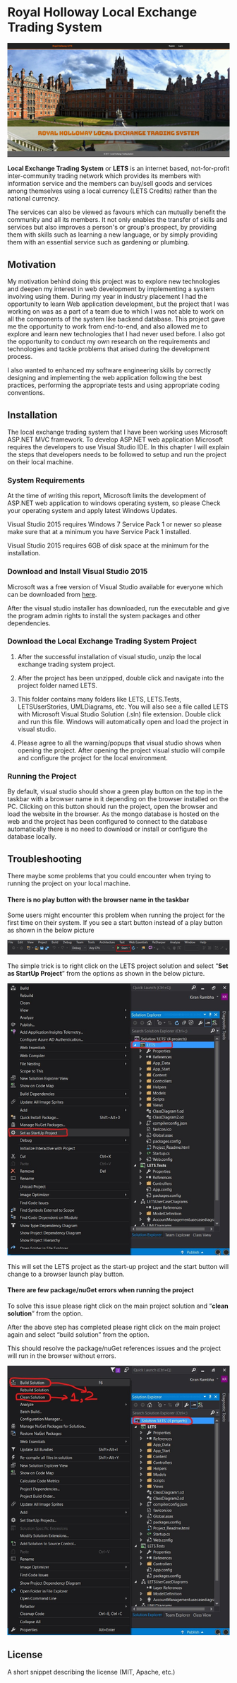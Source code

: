 # Royal Holloway Local Exchange Trading System

![Royal Holloway Local Exchange Trading System](/readmeimages/home.PNG?raw=true "Royal Holloway Local Exchange Trading System")

**Local Exchange Trading System** or **LETS** is an internet based, not-for-profit inter-community trading network which provides its members with information service and the members can buy/sell goods and services among themselves using a local currency (LETS Credits) rather than the national currency. 

The services can also be viewed as favours which can mutually benefit the community and all its members. It not only enables the transfer of skills and services but also improves a person's or group's prospect, by providing them with skills such as learning a new language, or by simply providing them with an essential service such as gardening or plumbing.

## Motivation

My motivation behind doing this project was to explore new technologies and deepen my interest in web development by implementing a system involving using them. During my year in industry placement I had the opportunity to learn Web application development, but the project that I was working on was as a part of a team due to which I was not able to work on all the components of the system like backend database. This project gave me the opportunity to work from end-to-end, and also allowed me to explore and learn new technologies that I had never used before. I also got the opportunity to conduct my own research on the requirements and technologies and tackle problems that arised during the development process.

I also wanted to enhanced my software engineering skills by correctly designing and implementing the web application following the best practices, performing the appropriate tests and using appropriate coding conventions.

## Installation

The local exchange trading system that I have been working uses Microsoft ASP.NET MVC framework. To develop ASP.NET web application Microsoft requires the developers to use Visual Studio IDE. In this chapter I will explain the steps that developers needs to be followed to setup and run the project on their local machine.


### System Requirements
At the time of writing this report, Microsoft limits the development of ASP.NET web application to windows operating system, so please Check your operating system and apply latest Windows Updates. 

Visual Studio 2015 requires Windows 7 Service Pack 1 or newer so please make sure that at a minimum you have Service Pack 1 installed.

Visual Studio 2015 requires 6GB of disk space at the minimum for the installation.  


### Download and Install Visual Studio 2015
Microsoft was a free version of Visual Studio available for everyone which can be downloaded from [here](https://www.visualstudio.com/vs/community/).

After the visual studio installer has downloaded, run the executable and give the program admin rights to install the system packages and other dependencies.


### Download the Local Exchange Trading System Project
1.	After the successful installation of visual studio, unzip the local exchange trading system project.

2.	After the project has been unzipped, double click and navigate into the project folder named LETS.

3.	This folder contains many folders like LETS, LETS.Tests, LETSUserStories, UMLDiagrams, etc. You will also see a file called LETS with Microsoft Visual Studio Solution (.sln) file extension. Double click and run this file. Windows will automatically open and load the project in visual studio.

4.	Please agree to all the warning/popups that visual studio shows when opening the project. After opening the project visual studio will compile and configure the project for the local environment.

### Running the Project
By default, visual studio should show a green play button on the top in the taskbar with a browser name in it depending on the browser installed on the PC. Clicking on this button should run the project, open the browser and load the website in the browser. As the mongo database is hosted on the web and the project has been configured to connect to the database automatically there is no need to download or install or configure the database locally.

## Troubleshooting

There maybe some problems that you could encounter when trying to running the project on your local machine.

#### There is no play button with the browser name in the taskbar  
Some users might encounter this problem when running the project for the first time on their system. If you see a start button instead of a play button as shown in the below picture

![Start Button Instead of Play](/readmeimages/start.png?raw=true "Start Button Instead of Play")

The simple trick is to right click on the LETS project solution and select “**Set as StartUp Project**” from the options as shown in the below picture. 

<img src="/readmeimages/setasproject.jpg?raw=true" width="600">

This will set the LETS project as the start-up project and the start button will change to a browser launch play button.

#### There are few package/nuGet errors when running the project
To solve this issue please right click on the main project solution and “**clean solution**” from the option.

After the above step has completed please right click on the main project again and select “build solution” from the option. 

This should resolve the package/nuGet references issues and the project will run in the browser without errors.

<img src="/readmeimages/errors.jpg?raw=true" width="600">

## License

A short snippet describing the license (MIT, Apache, etc.)